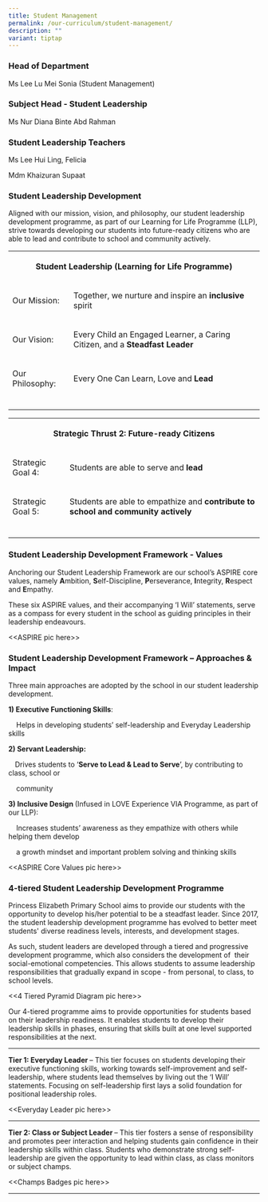 ```yaml
---
title: Student Management
permalink: /our-curriculum/student-management/
description: ""
variant: tiptap
---
```

<h3>Head of Department</h3>
<p>Ms Lee Lu Mei Sonia (Student Management)</p>
<h3>Subject Head - Student Leadership</h3>
<p>Ms Nur Diana Binte Abd Rahman</p>
<h3>Student Leadership Teachers</h3>
<p>Ms Lee Hui Ling, Felicia</p>
<p>Mdm Khaizuran Supaat</p>
<h3>Student Leadership Development</h3>
<p>Aligned with our mission, vision, and philosophy, our student leadership
development programme, as part of our Learning for Life Programme (LLP),
strive towards developing our students into future-ready citizens who are
able to lead and contribute to school and community actively.</p>
<table style="minWidth: 75px">
<colgroup>
<col>
<col>
<col>
</colgroup>
<tbody>
<tr>
<th rowspan="1" colspan="3">
<p>Student Leadership (Learning for Life Programme)</p>
</th>
</tr>
<tr>
<td rowspan="1" colspan="1">
<p>Our Mission:</p>
</td>
<td rowspan="1" colspan="2">
<p>Together, we nurture and inspire an <strong>inclusive</strong> spirit</p>
</td>
</tr>
<tr>
<td rowspan="1" colspan="1">
<p>Our Vision:</p>
</td>
<td rowspan="1" colspan="2">
<p>Every Child an Engaged Learner, a Caring Citizen, and a <strong>Steadfast Leader</strong>
</p>
</td>
</tr>
<tr>
<td rowspan="1" colspan="1">
<p>Our Philosophy:</p>
</td>
<td rowspan="1" colspan="2">
<p>Every One Can Learn, Love and <strong>Lead</strong>
</p>
</td>
</tr>
<tr>
<td rowspan="1" colspan="1">
<p></p>
</td>
<td rowspan="1" colspan="1">
<p></p>
</td>
<td rowspan="1" colspan="1">
<p></p>
</td>
</tr>
</tbody>
</table>
<table style="minWidth: 75px">
<colgroup>
<col>
<col>
<col>
</colgroup>
<tbody>
<tr>
<th rowspan="1" colspan="3">
<p><strong>Strategic Thrust 2: Future-ready Citizens</strong>
</p>
</th>
</tr>
<tr>
<td rowspan="1" colspan="1">
<p>Strategic Goal 4:</p>
</td>
<td rowspan="1" colspan="2">
<p>Students are able to serve and <strong>lead</strong>
</p>
</td>
</tr>
<tr>
<td rowspan="1" colspan="1">
<p>Strategic Goal 5:</p>
</td>
<td rowspan="1" colspan="2">
<p>Students are able to empathize and <strong>contribute to school and community actively</strong>
</p>
</td>
</tr>
<tr>
<td rowspan="1" colspan="1">
<p></p>
</td>
<td rowspan="1" colspan="1">
<p></p>
</td>
<td rowspan="1" colspan="1">
<p></p>
</td>
</tr>
</tbody>
</table>
<h3>Student Leadership Development Framework - Values</h3>
<p>Anchoring our Student Leadership Framework are our school’s ASPIRE core
values,&nbsp;namely&nbsp;<strong>A</strong>mbition,&nbsp;<strong>S</strong>elf-Discipline,&nbsp;<strong>P</strong>erseverance,&nbsp;<strong>I</strong>ntegrity,&nbsp;<strong>R</strong>espect
and&nbsp;<strong>E</strong>mpathy.</p>
<p>These six ASPIRE values, and their accompanying ‘I Will’ statements, serve
as a compass for every student in the school as guiding principles in their
leadership endeavours.</p>
<p>&lt;&lt;ASPIRE pic here&gt;&gt;</p>
<h3>Student Leadership Development Framework – Approaches &amp; Impact</h3>
<p>Three main approaches are adopted by the school in our student leadership
development.</p>
<p><strong>1) Executive Functioning Skills</strong>:</p>
<p>&nbsp;&nbsp;&nbsp; Helps in developing students’ self-leadership and Everyday
Leadership skills</p>
<p><strong>2) Servant Leadership:</strong>
</p>
<p><strong>&nbsp;&nbsp;&nbsp; </strong>Drives students to ‘<strong>Serve to Lead &amp; Lead to Serve</strong>’,
by contributing to class, school or</p>
<p>&nbsp;&nbsp;&nbsp; community</p>
<p><strong>3) Inclusive Design </strong>(Infused in LOVE Experience VIA Programme,
as part of our LLP):</p>
<p>&nbsp;&nbsp;&nbsp; Increases students’ awareness as they empathize with
others while helping them develop</p>
<p>&nbsp;&nbsp;&nbsp; a growth mindset and important problem solving and
thinking skills</p>
<p>&lt;&lt;ASPIRE Core Values pic here&gt;&gt;</p>
<h3>4-tiered Student Leadership Development Programme</h3>
<p>Princess Elizabeth Primary School aims to provide our students with the
opportunity to develop his/her potential to be a steadfast leader. Since
2017, the student leadership development programme has evolved to better
meet students' diverse readiness levels, interests, and development stages.</p>
<p>As such, student leaders are developed through a tiered and progressive
development programme, which also considers the development of&nbsp; their
social-emotional competencies. This allows students to assume leadership
responsibilities that gradually expand in scope - from personal, to class,
to school levels.</p>
<p>&lt;&lt;4 Tiered Pyramid Diagram pic here&gt;&gt;</p>
<p>Our 4-tiered programme aims to provide opportunities for students based
on their leadership readiness. It enables students to develop their leadership
skills in phases, ensuring that skills built at one level supported responsibilities
at the next.</p>
<hr>
<p><strong>Tier 1: Everyday Leader </strong>– This tier focuses on students
developing their executive functioning skills, working towards self-improvement
and self-leadership, where students lead themselves by living out the ‘I
Will’ statements. Focusing on self-leadership first lays a solid foundation
for positional leadership roles.</p>
<p>&lt;&lt;Everyday Leader pic here&gt;&gt;</p>
<hr>
<p><strong>Tier 2: Class or Subject Leader </strong>– This tier fosters a
sense of responsibility and promotes peer interaction and helping students
gain confidence in their leadership skills within class. Students who demonstrate
strong self-leadership are given the opportunity to lead within class,
as class monitors or subject champs.</p>
<p>&lt;&lt;Champs Badges pic here&gt;&gt;</p>
<hr>
<p></p>